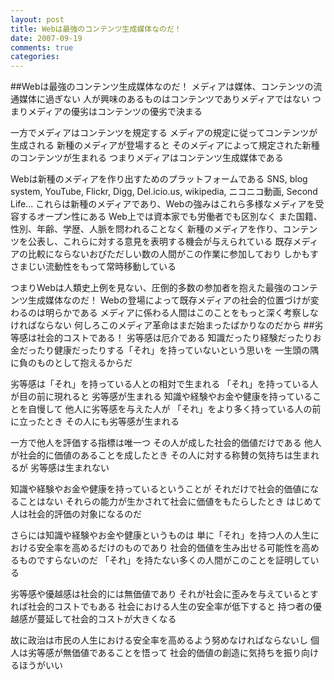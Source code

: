 ```yaml
---
layout: post
title: Webは最強のコンテンツ生成媒体なのだ！
date: 2007-09-19
comments: true
categories:
---
```


##Webは最強のコンテンツ生成媒体なのだ！
メディアは媒体、コンテンツの流通媒体に過ぎない
人が興味のあるものはコンテンツでありメディアではない
つまりメディアの優劣はコンテンツの優劣で決まる

一方でメディアはコンテンツを規定する
メディアの規定に従ってコンテンツが生成される
新種のメディアが登場すると
そのメディアによって規定された新種のコンテンツが生まれる
つまりメディアはコンテンツ生成媒体である

Webは新種のメディアを作り出すためのプラットフォームである
SNS, blog system, YouTube, Flickr, Digg, Del.icio.us, wikipedia, ニコニコ動画, Second Life...
これらは新種のメディアであり、Webの強みはこれら多様なメディアを受容するオープン性にある
Web上では資本家でも労働者でも区別なく
また国籍、性別、年齢、学歴、人脈を問われることなく
新種のメディアを作り、コンテンツを公表し、これらに対する意見を表明する機会が与えられている
既存メディアの比較にならないおびただしい数の人間がこの作業に参加しており
しかもすさまじい流動性をもって常時移動している

つまりWebは人類史上例を見ない、圧倒的多数の参加者を抱えた最強のコンテンツ生成媒体なのだ！
Webの登場によって既存メディアの社会的位置づけが変わるのは明らかである
メディアに係わる人間はこのことをもっと深く考察しなければならない
何しろこのメディア革命はまだ始まったばかりなのだから
##劣等感は社会的コストである！
劣等感は厄介である
知識だったり経験だったりお金だったり健康だったりする「それ」を持っていないという思いを
一生頭の隅に負のものとして抱えるからだ

劣等感は「それ」を持っている人との相対で生まれる
「それ」を持っている人が目の前に現れると
劣等感が生まれる
知識や経験やお金や健康を持っていることを自慢して
他人に劣等感を与えた人が
「それ」をより多く持っている人の前に立ったとき
その人にも劣等感が生まれる

一方で他人を評価する指標は唯一つ
その人が成した社会的価値だけである
他人が社会的に価値のあることを成したとき
その人に対する称賛の気持ちは生まれるが
劣等感は生まれない

知識や経験やお金や健康を持っているということが
それだけで社会的価値になることはない
それらの能力が生かされて社会に価値をもたらしたとき
はじめて人は社会的評価の対象になるのだ

さらには知識や経験やお金や健康というものは
単に「それ」を持つ人の人生における安全率を高めるだけのものであり
社会的価値を生み出せる可能性を高めるものですらないのだ
「それ」を持たない多くの人間がこのことを証明している

劣等感や優越感は社会的には無価値であり
それが社会に歪みを与えているとすれば社会的コストでもある
社会における人生の安全率が低下すると
持つ者の優越感が蔓延して社会的コストが大きくなる

故に政治は市民の人生における安全率を高めるよう努めなければならないし
個人は劣等感が無価値であることを悟って
社会的価値の創造に気持ちを振り向けるほうがいい
